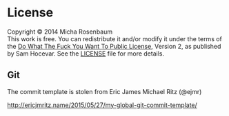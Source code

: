 # License

Copyright © 2014 Micha Rosenbaum  
This work is free. You can redistribute it and/or modify it under the terms
of the [Do What The Fuck You Want To Public License][wtfpl], Version 2, as
published by Sam Hocevar. See the [LICENSE][] file for more details.

[wtfpl]: http://www.wtfpl.net/
[license]: https://raw.githubusercontent.com/rosetree/tildeslash/master/LICENSE

## Git

The commit template is stolen from Eric James Michael Ritz (@ejmr)

http://ericjmritz.name/2015/05/27/my-global-git-commit-template/
